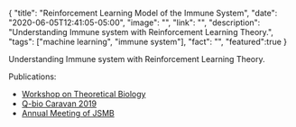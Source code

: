 {
  "title": "Reinforcement Learning Model of the Immune System",
  "date": "2020-06-05T12:41:05-05:00",
  "image": "",
  "link": "",
  "description": "Understanding Immune system with Reinforcement Learning Theory.",
  "tags": ["machine learning", "immune system"],
  "fact": "",
  "featured":true
}

Understanding Immune system with Reinforcement Learning Theory.

Publications:

 * [Workshop on Theoretical Biology](/publications/theoimm2019/)
 * [Q-bio Caravan 2019](/publications/qbio_caravan2019/)
 * [Annual Meeting of JSMB](/publications/jsmb2019/)
